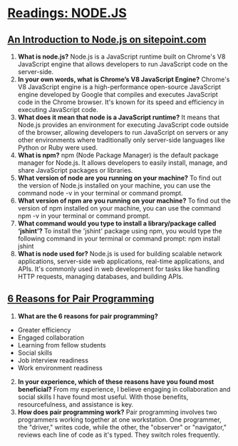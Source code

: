 # [Readings: NODE.JS](https://github.com/codefellows/seattle-code-301d108/tree/main/class-07)


## [An Introduction to Node.js on sitepoint.com](https://www.sitepoint.com/an-introduction-to-node-js/)

1. **What is node.js?** Node.js is a JavaScript runtime built on Chrome's V8 JavaScript engine that allows developers to run JavaScript code on the server-side.
2. **In your own words, what is Chrome’s V8 JavaScript Engine?** Chrome's V8 JavaScript engine is a high-performance open-source JavaScript engine developed by Google that compiles and executes JavaScript code in the Chrome browser. It's known for its speed and efficiency in executing JavaScript code.
3. **What does it mean that node is a JavaScript runtime?** It means that Node.js provides an environment for executing JavaScript code outside of the browser, allowing developers to run JavaScript on servers or any other environments where traditionally only server-side languages like Python or Ruby were used.
4. **What is npm?** npm (Node Package Manager) is the default package manager for Node.js. It allows developers to easily install, manage, and share JavaScript packages or libraries.
5. **What version of node are you running on your machine?** To find out the version of Node.js installed on your machine, you can use the command node -v in your terminal or command prompt.
6. **What version of npm are you running on your machine?** To find out the version of npm installed on your machine, you can use the command npm -v in your terminal or command prompt.
7. **What command would you type to install a library/package called ‘jshint’?** To install the 'jshint' package using npm, you would type the following command in your terminal or command prompt: npm install jshint
8. **What is node used for?** Node.js is used for building scalable network applications, server-side web applications, real-time applications, and APIs. It's commonly used in web development for tasks like handling HTTP requests, managing databases, and building APIs.

## [6 Reasons for Pair Programming](https://www.codefellows.org/blog/6-reasons-for-pair-programming/)

1. **What are the 6 reasons for pair programming?**
* Greater efficiency
* Engaged collaboration
* Learning from fellow students
* Social skills
* Job interview readiness
* Work environment readiness
2. **In your experience, which of these reasons have you found most beneficial?** From my experience, I believe engaging in collaboration and social skills I have found most useful. With those benefits, resourcefulness, and assistance is key.
3. **How does pair programming work?** Pair programming involves two programmers working together at one workstation. One programmer, the "driver," writes code, while the other, the "observer" or "navigator," reviews each line of code as it's typed. They switch roles frequently.
  
